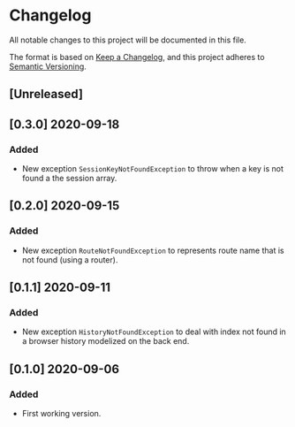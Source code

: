 # Changelog

All notable changes to this project will be documented in this file.

The format is based on [Keep a Changelog](https://keepachangelog.com/en/1.0.0/),
and this project adheres to [Semantic Versioning](https://semver.org/spec/v2.0.0.html).

## [Unreleased]

## [0.3.0] 2020-09-18

### Added

- New exception `SessionKeyNotFoundException` to throw when a key is not found a the session array.

## [0.2.0] 2020-09-15

### Added

- New exception `RouteNotFoundException` to represents route name that is not found (using a router).

## [0.1.1] 2020-09-11

### Added

- New exception `HistoryNotFoundException` to deal with index not found in a browser history modelized on the back end.

## [0.1.0] 2020-09-06

### Added

- First working version.
